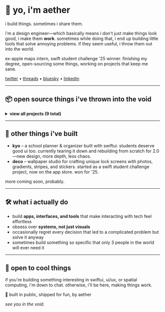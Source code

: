 # 👋 yo, i'm aether

i build things. sometimes i share them.

i'm a design engineer—which basically means i don't just make things look good, i make them **work**. sometimes while doing that, i end up building little tools that solve annoying problems. if they seem useful, i throw them out into the world.

ex-apple maps intern, swift student challenge '25 winner. finishing my degree, open-sourcing some things, working on projects that keep me sane.

[twitter](https://x.com/AetherAurelia) • [threads](https://www.threads.net/@aetheraurelia) • [bluesky](https://bsky.app/profile/aethers.world) • [linkedin](https://www.linkedin.com/in/willjones24)

---

## 📦 open source things i've thrown into the void

<details>
<summary><strong>view all projects (9 total)</strong></summary>

| | project | what it does |
|---|---------|--------------|
| <img src="assets/portal-icon.png" alt="Portal" width="24"> | **[Portal](https://github.com/Aeastr/Portal)** | seamless element transitions across root, sheets, and navigation pushes in SwiftUI. flexible af. portals, basically. |
| <img src="https://github.com/Aeastr/MenuWithAView/blob/main/assets/icon.png" alt="MenuWithAView" width="24"> | **[MenuWithAView](https://github.com/Aeastr/MenuWithAView)** | imessage has a really cool menu accessory, this lets you add your own to any context menu. private for some reason, now public. |
| <img src="https://github.com/Aeastr/RenderMeThis/blob/main/assets/icon2.png" alt="RenderMeThis" width="24"> | **[RenderMeThis](https://github.com/Aeastr/RenderMeThis)** | useful for optimising view rendering/computation. needed it during deco development, hope others find use. |
| <img src="assets/notchMyProblem-icon.png" alt="NotchMyProblem" width="24"> | **[NotchMyProblem](https://github.com/Aeastr/NotchMyProblem)** | wanted buttons that perfectly hug the iphone cutout. positioning shouldn't be that hard, so i made this. |
| <img src="https://github.com/Aeastr/GlowGetter/blob/main/assets/icon.png" alt="GlowGetter" width="24"> | **[GlowGetter](https://github.com/Aeastr/GlowGetter)** | elements being brighter than the rest of the screen seemed cool for some UI ideas. this lets you do that. |
| <img src="https://github.com/Aeastr/LogOutLoud/blob/main/assets/icon.png" alt="LogOutLoud" width="24"> | **[LogOutLoud](https://github.com/Aeastr/LogOutLoud)** | just what i use for logs in my apps. centralized and less boilerplate. |
| <img src="https://github.com/Aeastr/GlyphMeThat/blob/main/assets/icon.png" alt="GlyphMeThat" width="24"> | **[GlyphMeThat](https://github.com/Aeastr/GlyphMeThat)** | genmojis are kinda fun, they're backed by NSAdaptiveImageGlyph. wasn't exposed for SwiftUI + couldn't get them as images. this fixes that. |
| <img src="assets/cursorBounds-icon.png" alt="CursorBounds" width="24"> | **[CursorBounds](https://github.com/Aeastr/CursorBounds)** | needed precise text cursor positions on macOS. accessibility API helped, but it's weird. now it's a package. |
| <img src="assets/garnish-icon.png" alt="Garnish" width="24"> | **[Garnish](https://github.com/Aeastr/Garnish)** | UI colors should just *work*. this helps. |

</details>

---

## 🚀 other things i've built
- **kyo** – a school planner & organizer built with swiftui. students deserve good ui too. currently tearing it down and rebuilding from scratch for 2.0—new design, more depth, less chaos.
- **deco** – wallpaper studio for crafting unique lock screens with photos, gradients, stripes, and stickers. started as a swift student challenge project, now on the app store. won for '25.

more coming soon, probably.

---

## 🛠 what i actually do
- build **apps, interfaces, and tools** that make interacting with tech feel effortless
- obsess over **systems, not just visuals**
- occasionally regret every decision that led to a complicated problem but solve it anyway
- sometimes build something so specific that only 3 people in the world will ever need it

---

## 🤝 open to cool things
if you're building something interesting in swiftui, ui/ux, or spatial computing, i'm down to chat. otherwise, i'll be here, making things work.

👾 built in public, shipped for fun, by aether

_see you in the void._
